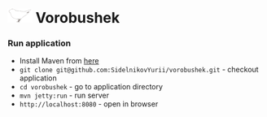 # ![](https://raw.githubusercontent.com/SidelnikovYurii/vorobushek/master/src/main/webapp/public/app/img/sparow-48x28.png) Vorobushek

### Run application

  * Install Maven from [here](http://maven.apache.org)
  * `git clone git@github.com:SidelnikovYurii/vorobushek.git` - checkout application
  * `cd vorobushek` - go to application directory
  * `mvn jetty:run` - run server
  * `http://localhost:8080` - open in browser
